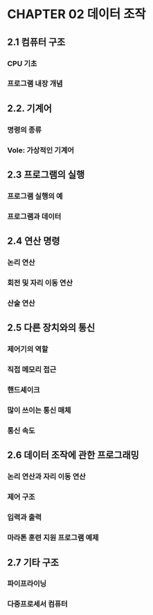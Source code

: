 # CHAPTER 02 데이터 조작

## 2.1 컴퓨터 구조 
### CPU 기초

### 프로그램 내장 개념

## 2.2. 기계어
### 명령의 종류

### Vole: 가상적인 기계어


## 2.3 프로그램의 실행
### 프로그램 실행의 예

### 프로그램과 데이터


## 2.4 연산 명령
### 논리 연산

### 회전 및 자리 이동 연산

### 산술 연산


## 2.5 다른 장치와의 통신
### 제어기의 역할

### 직접 메모리 접근

### 핸드셰이크

### 많이 쓰이는 통신 매체

### 통신 속도


## 2.6 데이터 조작에 관한 프로그래밍
### 논리 연산과 자리 이동 연산

### 제어 구조

### 입력과 출력

### 마라톤 훈련 지원 프로그램 예제


## 2.7 기타 구조
### 파이프라이닝

### 다중프로세서 컴퓨터
